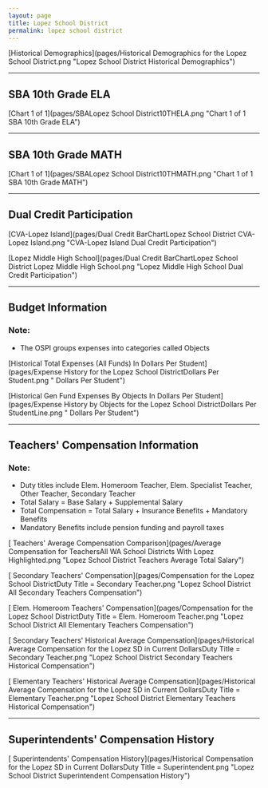 ```yaml
---
layout: page
title: Lopez School District
permalink: lopez school district
---
```



[Historical Demographics](pages/Historical Demographics for the Lopez School District.png "Lopez School District Historical Demographics")

___

## SBA 10th Grade ELA

[Chart 1 of 1](pages/SBALopez School District10THELA.png "Chart 1 of 1 SBA 10th Grade ELA")


___

## SBA 10th Grade MATH

[Chart 1 of 1](pages/SBALopez School District10THMATH.png "Chart 1 of 1 SBA 10th Grade MATH")


___

## Dual Credit Participation

[CVA-Lopez Island](pages/Dual Credit BarChartLopez School District CVA-Lopez Island.png "CVA-Lopez Island Dual Credit Participation")

[Lopez Middle High School](pages/Dual Credit BarChartLopez School District Lopez Middle High School.png "Lopez Middle High School Dual Credit Participation")


___

## Budget Information
### Note:
- The OSPI groups expenses into categories called Objects

[Historical Total Expenses (All Funds) In Dollars Per Student](pages/Expense History for the Lopez School DistrictDollars Per Student.png " Dollars Per Student")

[Historical Gen Fund Expenses By Objects In Dollars Per Student](pages/Expense History by Objects for the Lopez School DistrictDollars Per StudentLine.png " Dollars Per Student")


___

## Teachers' Compensation Information
### Note:
- Duty titles include Elem. Homeroom Teacher, Elem. Specialist Teacher, Other Teacher, Secondary Teacher
- Total Salary = Base Salary + Supplemental Salary
- Total Compensation = Total Salary + Insurance Benefits + Mandatory Benefits
- Mandatory Benefits include pension funding and payroll taxes

[ Teachers' Average Compensation Comparison](pages/Average Compensation for TeachersAll WA School Districts With Lopez Highlighted.png "Lopez School District Teachers Average Total Salary")

[ Secondary Teachers' Compensation](pages/Compensation for the Lopez School DistrictDuty Title = Secondary Teacher.png "Lopez School District All Secondary Teachers Compensation")

[ Elem. Homeroom Teachers' Compensation](pages/Compensation for the Lopez School DistrictDuty Title = Elem. Homeroom Teacher.png "Lopez School District All Elementary Teachers Compensation")

[ Secondary Teachers' Historical Average Compensation](pages/Historical Average Compensation for the Lopez SD in Current DollarsDuty Title = Secondary Teacher.png "Lopez School District Secondary Teachers Historical Compensation")

[ Elementary Teachers' Historical Average Compensation](pages/Historical Average Compensation for the Lopez SD in Current DollarsDuty Title = Elementary Teacher.png "Lopez School District Elementary Teachers Historical Compensation")


___

## Superintendents' Compensation History

[ Superintendents' Compensation History](pages/Historical Compensation for the Lopez SD in Current DollarsDuty Title = Superintendent.png "Lopez School District Superintendent Compensation History")

